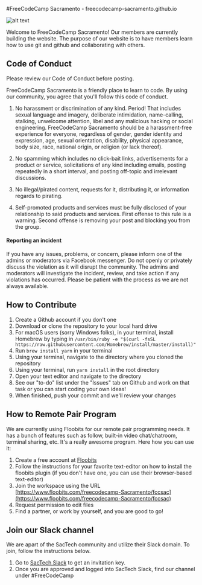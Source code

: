 #FreeCodeCamp Sacramento - freecodecamp-sacramento.github.io

![alt text][banner]

[banner]: ./public/images/fccsac-banner.jpg "FreeCodeCamp Sacramento"

Welcome to FreeCodeCamp Sacramento! Our members are currently building the website. The purpose of our website is to have members learn how to use git and github and collaborating with others.

## Code of Conduct

Please review our Code of Conduct before posting.

FreeCodeCamp Sacramento is a friendly place to learn to code. By using our community, you agree that you'll follow this code of conduct.

1. No harassment or discrimination of any kind. Period! That includes sexual language and imagery, deliberate intimidation, name-calling, stalking, unwelcome attention, libel and any malicious hacking or social engineering. FreeCodeCamp Sacramento should be a harassment-free experience for everyone, regardless of gender, gender identity and expression, age, sexual orientation, disability, physical appearance, body size, race, national origin, or religion (or lack thereof).

2. No spamming which includes no click-bait links, advertisements for a product or service, solicitations of any kind including emails, posting repeatedly in a short interval, and posting off-topic and irrelevant discussions.

3. No illegal/pirated content, requests for it, distributing it, or information regards to pirating.

4. Self-promoted products and services must be fully disclosed of your relationship to said products and services. First offense to this rule is a warning. Second offense is removing your post and blocking you from the group.

#### Reporting an incident

If you have any issues, problems, or concern, please inform one of the admins or moderators via Facebook messenger. Do not openly or privately discuss the violation as it will disrupt the community. The admins and moderators will investigate the incident, review, and take action if any violations has occurred. Please be patient with the process as we are not always available.

## How to Contribute

1. Create a Github account if you don't one
2. Download or clone the repository to your local hard drive
3. For macOS users (sorry Windows folks), in your terminal, install Homebrew by typing in `/usr/bin/ruby -e "$(curl -fsSL https://raw.githubusercontent.com/Homebrew/install/master/install)"`
4. Run `brew install yarn` in your terminal
5. Using your terminal, navigate to the directory where you cloned the repository
6. Using your terminal, run `yarn install` in the root directory
4. Open your text editor and navigate to the directory
5. See our "to-do" list under the "Issues" tab on Github and work on that task or you can start coding your own ideas!
6. When finished, push your commit and we'll review your changes

## How to Remote Pair Program

We are currently using Floobits for our remote pair programming needs. It has a bunch of features such as follow, built-in video chat/chatroom, terminal sharing, etc. It's a really awesome program. Here how you can use it:

1. Create a free account at [Floobits](https://www.floobits.com/)
2. Follow the instructions for your favorite text-editor on how to install the floobits plugin (if you don't have one, you can use their browser-based text-editor)
3. Join the workspace using the URL [https://www.floobits.com/freecodecamp-Sacramento/fccsac](https://www.floobits.com/freecodecamp-Sacramento/fccsac)
4. Request permission to edit files
5. Find a partner, or work by yourself, and you are good to go!

## Join our Slack channel

We are apart of the SacTech community and utilize their Slack domain. To join, follow the instructions below.

1. Go to [SacTech Slack](https://sac-tech.herokuapp.com/) to get an invitation key.
2. Once you are approved and logged into SacTech Slack, find our channel under #FreeCodeCamp
